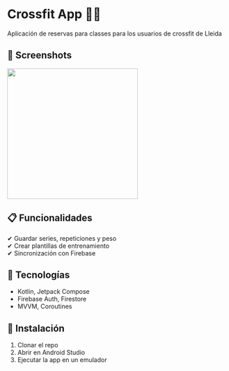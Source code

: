 # Crossfit App 🏋️‍♂️

Aplicación de reservas para classes para los usuarios de crossfit de Lleida

## 📸 Screenshots  

<img src="https://github.com/user-attachments/assets/c4e72413-ec48-41d6-a75d-2f74fae2354e" width="300">



## 📋 Funcionalidades  
✔ Guardar series, repeticiones y peso  
✔ Crear plantillas de entrenamiento  
✔ Sincronización con Firebase  

## 🔧 Tecnologías  
- Kotlin, Jetpack Compose  
- Firebase Auth, Firestore  
- MVVM, Coroutines  

## 🚀 Instalación  
1. Clonar el repo  
2. Abrir en Android Studio  
3. Ejecutar la app en un emulador  

